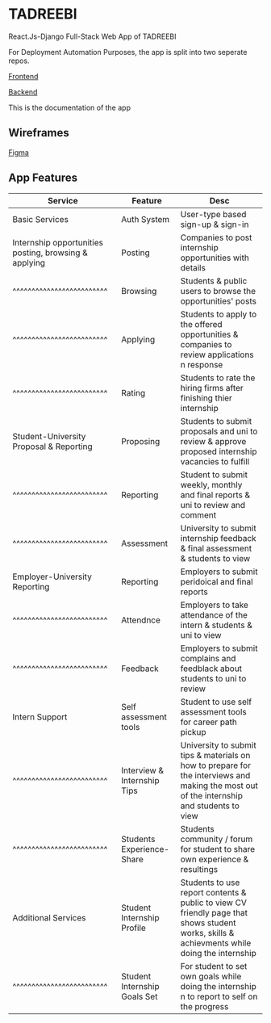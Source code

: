 # TADREEBI

React.Js-Django Full-Stack Web App of TADREEBI

For Deployment Automation Purposes, the app is split into two seperate repos.

[Frontend](https://github.com/Tadreebi/fe)

[Backend](https://github.com/Tadreebi/be)

This is the documentation of the app

## Wireframes

[Figma](https://www.figma.com/file/XYYcpsR2WR0KmKYquInVaG/Tadreebi)

## App Features

| Service                   | Feature     | Desc |
| ------------------------- | ----------- | ---- |
| Basic Services            | Auth System | User-type based sign-up & sign-in |
| Internship opportunities posting, browsing & applying |  Posting    | Companies to post internship opportunities with details |
| ^^^^^^^^^^^^^^^^^^^^^^^^^ | Browsing    | Students & public users to browse the opportunities' posts |
| ^^^^^^^^^^^^^^^^^^^^^^^^^ | Applying    | Students to apply to the offered opportunities & companies to review applications n response |
| ^^^^^^^^^^^^^^^^^^^^^^^^^ | Rating  | Students to rate the hiring firms after finishing thier internship |
| Student-University Proposal & Reporting               | Proposing  | Students to submit proposals and uni to review & approve proposed internship vacancies to fulfill |
| ^^^^^^^^^^^^^^^^^^^^^^^^^ | Reporting | Student to submit weekly, monthly and final reports & uni to review and comment |
| ^^^^^^^^^^^^^^^^^^^^^^^^^ | Assessment | University to submit internship feedback & final assessment & students to view |
| Employer-University Reporting | Reporting | Employers to submit peridoical and final reports |
| ^^^^^^^^^^^^^^^^^^^^^^^^^ | Attendnce | Employers to take attendance of the intern & students & uni to view |
| ^^^^^^^^^^^^^^^^^^^^^^^^^ | Feedback  | Employers to submit complains and feedblack about students to uni to review |
| Intern Support            | Self assessment tools | Student to use self assessment tools for career path pickup |
| ^^^^^^^^^^^^^^^^^^^^^^^^^ | Interview & Internship Tips | University to submit tips & materials on how to prepare for the interviews and making the most out of the internship and students to view |
| ^^^^^^^^^^^^^^^^^^^^^^^^^ | Students Experience-Share | Students community / forum for student to share own experience & resultings |
| Additional Services       | Student Internship Profile | Students to use report contents & public to view CV friendly page that shows student works, skills & achievments while doing the internship |
| ^^^^^^^^^^^^^^^^^^^^^^^^^ | Student Internship Goals Set | For student to set own goals while doing the internship n to report to self on the progress |
